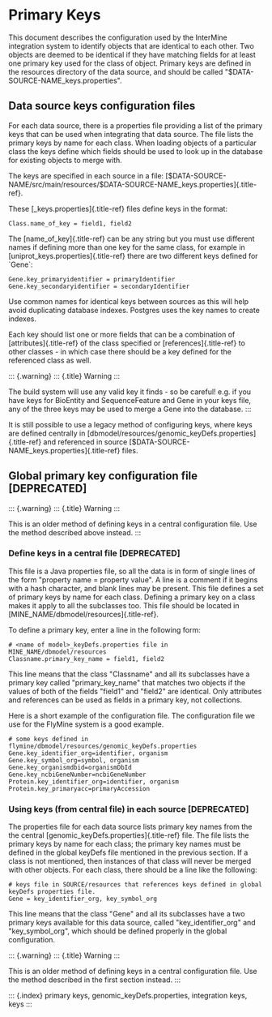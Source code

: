 Primary Keys
============

This document describes the configuration used by the InterMine
integration system to identify objects that are identical to each other.
Two objects are deemed to be identical if they have matching fields for
at least one primary key used for the class of object. Primary keys are
defined in the resources directory of the data source, and should be
called \"\$DATA-SOURCE-NAME_keys.properties\".

Data source keys configuration files
------------------------------------

For each data source, there is a properties file providing a list of the
primary keys that can be used when integrating that data source. The
file lists the primary keys by name for each class. When loading objects
of a particular class the keys define which fields should be used to
look up in the database for existing objects to merge with.

The keys are specified in each source in a file:
[\$DATA-SOURCE-NAME/src/main/resources/\$DATA-SOURCE-NAME_keys.properties]{.title-ref}.

These [\_keys.properties]{.title-ref} files define keys in the format:

``` {.properties}
Class.name_of_key = field1, field2
```

The [name_of_key]{.title-ref} can be any string but you must use
different names if defining more than one key for the same class, for
example in [uniprot_keys.properties]{.title-ref} there are two different
keys defined for \`Gene\`:

``` {.properties}
Gene.key_primaryidentifier = primaryIdentifier
Gene.key_secondaryidentifier = secondaryIdentifier
```

Use common names for identical keys between sources as this will help
avoid duplicating database indexes. Postgres uses the key names to
create indexes.

Each key should list one or more fields that can be a combination of
[attributes]{.title-ref} of the class specified or
[references]{.title-ref} to other classes - in which case there should
be a key defined for the referenced class as well.

::: {.warning}
::: {.title}
Warning
:::

The build system will use any valid key it finds - so be careful! e.g.
if you have keys for BioEntity and SequenceFeature and Gene in your keys
file, any of the three keys may be used to merge a Gene into the
database.
:::

It is still possible to use a legacy method of configuring keys, where
keys are defined centrally in
[dbmodel/resources/genomic_keyDefs.properties]{.title-ref} and
referenced in source [\$DATA-SOURCE-NAME_keys.properties]{.title-ref}
files.

Global primary key configuration file \[DEPRECATED\]
----------------------------------------------------

::: {.warning}
::: {.title}
Warning
:::

This is an older method of defining keys in a central configuration
file. Use the method described above instead.
:::

### Define keys in a central file \[DEPRECATED\]

This file is a Java properties file, so all the data is in form of
single lines of the form \"property name = property value\". A line is a
comment if it begins with a hash character, and blank lines may be
present. This file defines a set of primary keys by name for each class.
Defining a primary key on a class makes it apply to all the subclasses
too. This file should be located in
[MINE_NAME/dbmodel/resources]{.title-ref}.

To define a primary key, enter a line in the following form:

``` {.properties}
# <name of model>_keyDefs.properties file in MINE_NAME/dbmodel/resources
Classname.primary_key_name = field1, field2
```

This line means that the class \"Classname\" and all its subclasses have
a primary key called \"primary_key_name\" that matches two objects if
the values of both of the fields \"field1\" and \"field2\" are
identical. Only attributes and references can be used as fields in a
primary key, not collections.

Here is a short example of the configuration file. The configuration
file we use for the FlyMine system is a good example.

``` {.properties}
# some keys defined in flymine/dbmodel/resources/genomic_keyDefs.properties
Gene.key_identifier_org=identifier, organism
Gene.key_symbol_org=symbol, organism
Gene.key_organismdbid=organismDbId
Gene.key_ncbiGeneNumber=ncbiGeneNumber
Protein.key_identifier_org=identifier, organism
Protein.key_primaryacc=primaryAccession
```

### Using keys (from central file) in each source \[DEPRECATED\]

The properties file for each data source lists primary key names from
the the central [genomic_keyDefs.properties]{.title-ref} file. The file
lists the primary keys by name for each class; the primary key names
must be defined in the global keyDefs file mentioned in the previous
section. If a class is not mentioned, then instances of that class will
never be merged with other objects. For each class, there should be a
line like the following:

``` {.properties}
# keys file in SOURCE/resources that references keys defined in global keyDefs properties file. 
Gene = key_identifier_org, key_symbol_org
```

This line means that the class \"Gene\" and all its subclasses have a
two primary keys available for this data source, called
\"key_identifier_org\" and \"key_symbol_org\", which should be defined
properly in the global configuration.

::: {.warning}
::: {.title}
Warning
:::

This is an older method of defining keys in a central configuration
file. Use the method described in the first section instead.
:::

::: {.index}
primary keys, genomic_keyDefs.properties, integration keys, keys
:::
